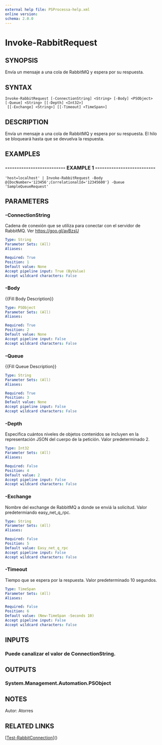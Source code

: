 ```yaml
---
external help file: PSProcessa-help.xml
online version: 
schema: 2.0.0
---
```


# Invoke-RabbitRequest

## SYNOPSIS
Envía un mensaje a una cola de RabbitMQ y espera por su respuesta.

## SYNTAX

```
Invoke-RabbitRequest [-ConnectionString] <String> [-Body] <PSObject> [-Queue] <String> [[-Depth] <Int32>]
 [[-Exchange] <String>] [[-Timeout] <TimeSpan>]
```

## DESCRIPTION
Envía un mensaje a una cola de RabbitMQ y espera por su respuesta.
El hilo se bloqueará hasta que se devuelva la respuesta.

## EXAMPLES

### -------------------------- EXAMPLE 1 --------------------------
```
'host=localhost' | Invoke-RabbitRequest -Body @{DocNumber='123456';CorrelationalId='12345600'} -Queue 'SampleQueueRequest'
```

## PARAMETERS

### -ConnectionString
Cadena de conexión que se utiliza para conectar con el servidor de RabbitMQ.
Ver https://goo.gl/avBzsU

```yaml
Type: String
Parameter Sets: (All)
Aliases: 

Required: True
Position: 1
Default value: None
Accept pipeline input: True (ByValue)
Accept wildcard characters: False
```

### -Body
{{Fill Body Description}}

```yaml
Type: PSObject
Parameter Sets: (All)
Aliases: 

Required: True
Position: 2
Default value: None
Accept pipeline input: False
Accept wildcard characters: False
```

### -Queue
{{Fill Queue Description}}

```yaml
Type: String
Parameter Sets: (All)
Aliases: 

Required: True
Position: 3
Default value: None
Accept pipeline input: False
Accept wildcard characters: False
```

### -Depth
Especifica cuántos niveles de objetos contenidos se incluyen en la representación JSON del cuerpo de la petición.
Valor predeterminado 2.

```yaml
Type: Int32
Parameter Sets: (All)
Aliases: 

Required: False
Position: 4
Default value: 2
Accept pipeline input: False
Accept wildcard characters: False
```

### -Exchange
Nombre del exchange de RabbitMQ a donde se enviá la solicitud.
Valor predetermiando easy_net_q_rpc.

```yaml
Type: String
Parameter Sets: (All)
Aliases: 

Required: False
Position: 5
Default value: Easy_net_q_rpc
Accept pipeline input: False
Accept wildcard characters: False
```

### -Timeout
Tiempo que se espera por la respuesta.
Valor predeterminado 10 segundos.

```yaml
Type: TimeSpan
Parameter Sets: (All)
Aliases: 

Required: False
Position: 6
Default value: (New-TimeSpan -Seconds 10)
Accept pipeline input: False
Accept wildcard characters: False
```

## INPUTS

### Puede canalizar el valor de ConnectionString.

## OUTPUTS

### System.Management.Automation.PSObject

## NOTES
Autor: Atorres

## RELATED LINKS

[[Test-RabbitConnection](Test-RabbitConnection.md)]()

